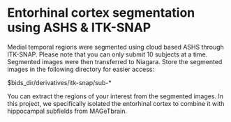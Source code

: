 # Entorhinal cortex segmentation using ASHS & ITK-SNAP
Medial temporal regions were segmented using cloud based ASHS through ITK-SNAP. Please note that you can only submit 10 subjects at a time. Segmented images were then transferred to Niagara. Store the segmented images in the following directory for easier access:

$bids_dir/derivatives/itk-snap/sub-*

You can extract the regions of your interest from the segmented images. In this project, we specifically isolated the entorhinal cortex to combine it with hippocampal subfields from MAGeTbrain.
